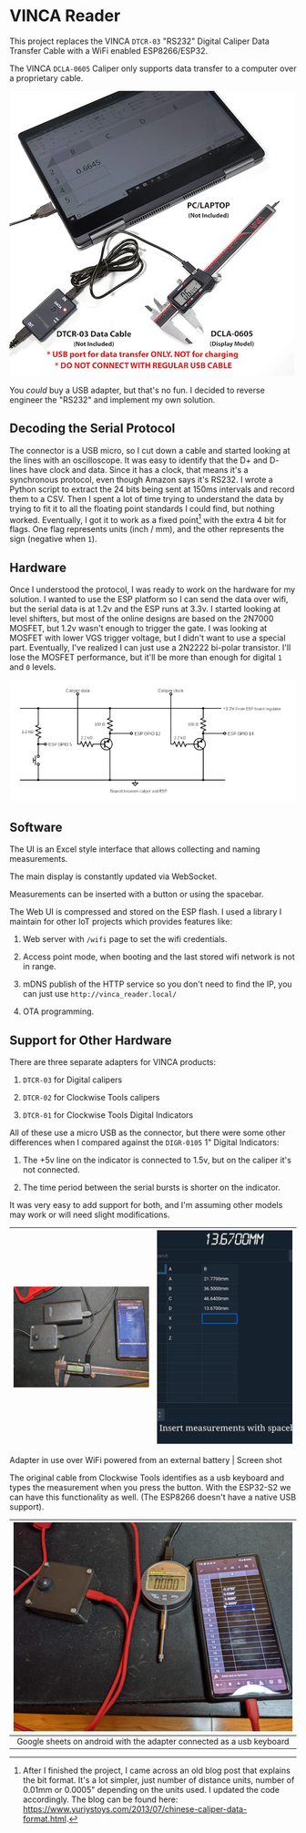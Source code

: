 # VINCA Reader

  

This project replaces the VINCA `DTCR-03` "RS232" Digital Caliper Data Transfer Cable with a WiFi enabled ESP8266/ESP32.

  

The VINCA `DCLA-0605` Caliper only supports data transfer to a computer over a proprietary cable.

![](assets/VincaDataCable.png)

  

You _could_ buy a USB adapter, but that's no fun. I decided to reverse engineer the "RS232" and implement my own solution.

  
  

## Decoding the Serial Protocol

  

The connector is a USB micro, so I cut down a cable and started looking at the lines with an oscilloscope. It was easy to identify that the D+ and D- lines have clock and data. Since it has a clock, that means it's a synchronous protocol, even though Amazon says it's RS232. I wrote a Python script to extract the 24 bits being sent at 150ms intervals and record them to a CSV. Then I spent a lot of time trying to understand the data by trying to fit it to all the floating point standards I could find, but nothing worked. Eventually, I got it to work as a fixed point[^1] with the extra 4 bit for flags. One flag represents units (inch / mm), and the other represents the sign (negative when `1`).

  

[^1]: After I finished the project, I came across an old blog post that explains the bit format. It's a lot simpler, just number of distance units, number of 0.01mm or 0.0005" depending on the units used. I updated the code accordingly. The blog can be found here: https://www.yuriystoys.com/2013/07/chinese-caliper-data-format.html.

  

## Hardware

  

Once I understood the protocol, I was ready to work on the hardware for my solution. I wanted to use the ESP platform so I can send the data over wifi, but the serial data is at 1.2v and the ESP runs at 3.3v. I started looking at level shifters, but most of the online designs are based on the 2N7000 MOSFET, but 1.2v wasn't enough to trigger the gate. I was looking at MOSFET with lower VGS trigger voltage, but I didn't want to use a special part. Eventually, I've realized I can just use a 2N2222 bi-polar transistor. I'll lose the MOSFET performance, but it'll be more than enough for digital `1` and `0` levels.

![](assets/circuit_diagram.png)

  

## Software

  

The UI is an Excel style interface that allows collecting and naming measurements.

The main display is constantly updated via WebSocket. 

Measurements can be inserted with a button or using the spacebar.

  

The Web UI is compressed and stored on the ESP flash. I used a library I maintain for other IoT projects which provides features like:

  

1. Web server with `/wifi` page to set the wifi credentials.

2. Access point mode, when booting and the last stored wifi network is not in range.

3. mDNS publish of the HTTP service so you don't need to find the IP, you can just use `http://vinca_reader.local/`

4. OTA programming.

  

## Support for Other Hardware

  

There are three separate adapters for VINCA products:

1. `DTCR-03` for Digital calipers

2. `DTCR-02` for Clockwise Tools calipers 

3. `DTCR-01` for Clockwise Tools Digital Indicators

  

All of these use a micro USB as the connector, but there were some other differences when I compared against the `DIGR-0105` 1" Digital Indicators: 

  

1. The +5v line on the indicator is connected to 1.5v, but on the caliper it's not connected.

2. The time period between the serial bursts is shorter on the indicator.

  

It was very easy to add support for both, and I'm assuming other models may work or will need slight modifications.

  
  
  

![](/assets/VincaReaderConnected.png)|![](/assets/VincaReaderScreenshot.png)
:-------------------------:|:-------------------------:

Adapter in use over WiFi powered from an external battery | Screen shot


  

The original cable from Clockwise Tools identifies as a usb keyboard and types the measurement when you press the button. With the ESP32-S2 we can have this functionality as well. (The ESP8266 doesn't have a native USB support).

  
|![](/assets/VincaReaderAsUSBKeyboard.png)|
| :----------------------------------------: |
| Google sheets on android with the adapter connected as a usb keyboard |

  
